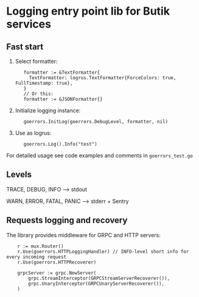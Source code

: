 # Logging entry point lib for Butik services

## Fast start
1. Select formatter:
    ```shell script
       formatter := &TextFormatter{
         TextFormatter: logrus.TextFormatter{ForceColors: true, FullTimestamp: true},
       }
       // Or this:
       formatter := &JSONFormatter{}
    ```
2. Initialize logging instance:
    ```shell script
       goerrors.InitLog(goerrors.DebugLevel, formatter, nil)
    ```
3. Use as logrus:
    ```shell script
       goerrors.Log().Info("test")
    ```

For detailed usage see code examples and comments in `goerrors_test.go`

## Levels
TRACE, DEBUG, INFO --> stdout

WARN, ERROR, FATAL, PANIC --> stderr + Sentry

## Requests logging and recovery
The library provides middleware for GRPC and HTTP servers:
```shell script
    r := mux.Router()
    r.Use(goerrors.HTTPLoggingHandler) // INFO-level short info for every incoming request
    r.Use(goerrors.HTTPRecoverer)
``` 

```shell script
    grpcServer := grpc.NewServer(
        grpc.StreamInterceptor(GRPCStreamServerRecoverer()),
    	grpc.UnaryInterceptor(GRPCUnaryServerRecoverer()),
    )
```